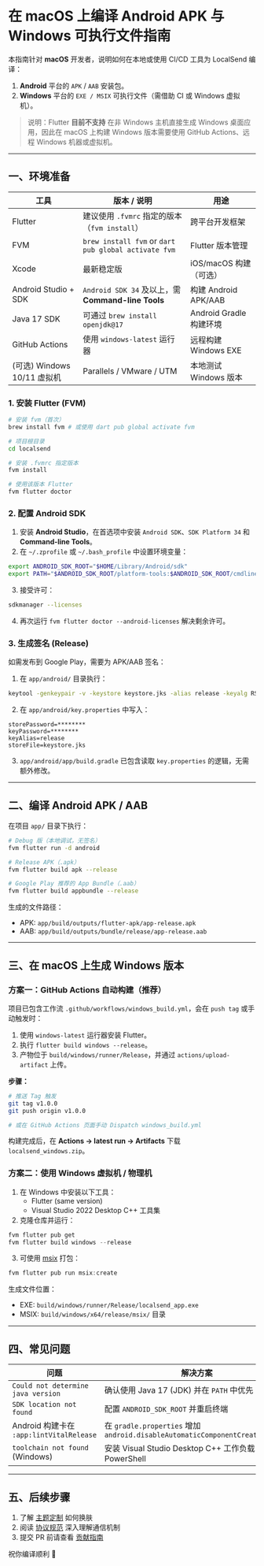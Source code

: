 # 在 macOS 上编译 Android APK 与 Windows 可执行文件指南

本指南针对 **macOS** 开发者，说明如何在本地或使用 CI/CD 工具为 LocalSend 编译：

1. **Android** 平台的 `APK` / `AAB` 安装包。
2. **Windows** 平台的 `EXE / MSIX` 可执行文件（需借助 CI 或 Windows 虚拟机）。

> 说明：Flutter **目前不支持** 在非 Windows 主机直接生成 Windows 桌面应用，因此在 macOS 上构建 Windows 版本需要使用 GitHub Actions、远程 Windows 机器或虚拟机。

---

## 一、环境准备

| 工具 | 版本 / 说明 | 用途 |
|------|-------------|------|
| Flutter | 建议使用 `.fvmrc` 指定的版本（`fvm install`） | 跨平台开发框架 |
| FVM | `brew install fvm` or `dart pub global activate fvm` | Flutter 版本管理 |
| Xcode | 最新稳定版 | iOS/macOS 构建（可选） |
| Android Studio + SDK | `Android SDK 34` 及以上，需 **Command-line Tools** | 构建 Android APK/AAB |
| Java 17 SDK | 可通过 `brew install openjdk@17` | Android Gradle 构建环境 |
| GitHub Actions | 使用 `windows-latest` 运行器 | 远程构建 Windows EXE |
| (可选) Windows 10/11 虚拟机 | Parallels / VMware / UTM | 本地测试 Windows 版本 |

### 1. 安装 Flutter (FVM)

```bash
# 安装 fvm（首次）
brew install fvm # 或使用 dart pub global activate fvm

# 项目根目录
cd localsend

# 安装 .fvmrc 指定版本
fvm install

# 使用该版本 Flutter
fvm flutter doctor
```

### 2. 配置 Android SDK

1. 安装 **Android Studio**，在首选项中安装 `Android SDK`、`SDK Platform 34` 和 **Command-line Tools**。
2. 在 `~/.zprofile` 或 `~/.bash_profile` 中设置环境变量：

```bash
export ANDROID_SDK_ROOT="$HOME/Library/Android/sdk"
export PATH="$ANDROID_SDK_ROOT/platform-tools:$ANDROID_SDK_ROOT/cmdline-tools/latest/bin:$PATH"
```

3. 接受许可：

```bash
sdkmanager --licenses
```

4. 再次运行 `fvm flutter doctor --android-licenses` 解决剩余许可。

### 3. 生成签名 (Release)

如需发布到 Google Play，需要为 APK/AAB 签名：

1. 在 `app/android/` 目录执行：

```bash
keytool -genkeypair -v -keystore keystore.jks -alias release -keyalg RSA -keysize 2048 -validity 10000
```

2. 在 `app/android/key.properties` 中写入：

```properties
storePassword=********
keyPassword=********
keyAlias=release
storeFile=keystore.jks
```

3. `app/android/app/build.gradle` 已包含读取 `key.properties` 的逻辑，无需额外修改。

---

## 二、编译 Android APK / AAB

在项目 `app/` 目录下执行：

```bash
# Debug 版（本地调试，无签名）
fvm flutter run -d android

# Release APK（.apk）
fvm flutter build apk --release

# Google Play 推荐的 App Bundle（.aab）
fvm flutter build appbundle --release
```

生成的文件路径：

* APK: `app/build/outputs/flutter-apk/app-release.apk`
* AAB: `app/build/outputs/bundle/release/app-release.aab`

---

## 三、在 macOS 上生成 Windows 版本

### 方案一：GitHub Actions 自动构建（推荐）

项目已包含工作流 `.github/workflows/windows_build.yml`，会在 `push tag` 或手动触发时：

1. 使用 `windows-latest` 运行器安装 Flutter。
2. 执行 `flutter build windows --release`。
3. 产物位于 `build/windows/runner/Release`，并通过 `actions/upload-artifact` 上传。

**步骤：**

```bash
# 推送 Tag 触发
git tag v1.0.0
git push origin v1.0.0

# 或在 GitHub Actions 页面手动 Dispatch windows_build.yml
```

构建完成后，在 **Actions → latest run → Artifacts** 下载 `localsend_windows.zip`。

### 方案二：使用 Windows 虚拟机 / 物理机

1. 在 Windows 中安装以下工具：
   - Flutter (same version)
   - Visual Studio 2022 Desktop C++ 工具集
2. 克隆仓库并运行：

```powershell
fvm flutter pub get
fvm flutter build windows --release
```

3. 可使用 [msix](https://pub.dev/packages/msix) 打包：

```powershell
fvm flutter pub run msix:create
```

生成文件位置：

* EXE: `build/windows/runner/Release/localsend_app.exe`
* MSIX: `build/windows/x64/release/msix/` 目录

---

## 四、常见问题

| 问题 | 解决方案 |
|------|----------|
| `Could not determine java version` | 确认使用 Java 17 (JDK) 并在 `PATH` 中优先 |
| `SDK location not found` | 配置 `ANDROID_SDK_ROOT` 并重启终端 |
| Android 构建卡在 `:app:lintVitalRelease` | 在 `gradle.properties` 增加 `android.disableAutomaticComponentCreation=true` |
| `toolchain not found` (Windows) | 安装 Visual Studio Desktop C++ 工作负载，并重启 PowerShell |

---

## 五、后续步骤

1. 了解 [主题定制](../customization/themes.md) 如何换肤
2. 阅读 [协议规范](../technical/protocol.md) 深入理解通信机制
3. 提交 PR 前请查看 [贡献指南](contributing.md)

祝你编译顺利 🚀 